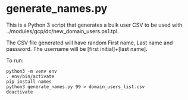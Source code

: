 # generate_names.py
This is a Python 3 script that generates a bulk user CSV to be used with ../modules/gcp/dc/new_domain_users.ps1.tpl.

The CSV file generated will have random First name, Last name and password.  The username will be [first initial]+[last name].

To run:
```
python3 -m venv env
. env/bin/activate
pip install names
python3 generate_names.py 99 > domain_users_list.csv
deactivate
```